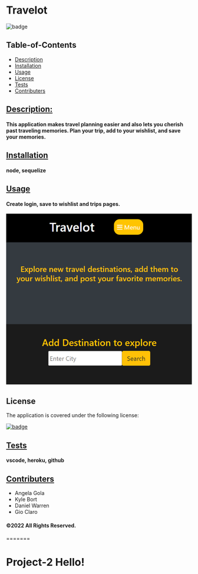  # Travelot


  ![badge](https://img.shields.io/badge/license-mit-blue)

## Table-of-Contents

  * [Description](#description)
  * [Installation](#installation)
  * [Usage](#usage)
  * [License](#license)
  * [Tests](#tests)
  * [Contributers](#contributers)
  

  ## [Description:](#table-of-contents)


  #### This application makes travel planning easier and also lets you cherish past traveling memories. Plan your trip, add to your wishlist, and save your memories.


  ## [Installation](#table-of-contents)


  #### node, sequelize


  ## [Usage](#table-of-contents)


  #### Create login, save to wishlist and trips pages.


  ![Example Image](./public/images/travelot.png)


  
  ## License
    
  The application is covered under the following license:
    
  
  [![badge](https://img.shields.io/badge/license-mit-blue)](http://choosealicense.com/licenses/mit/)
    


  ## [Tests](#table-of-contents)


  #### vscode, heroku, github


  ## [Contributers](#table-of-contents)


  * Angela Gola
  * Kyle Bort
  * Daniel Warren
  * Gio Claro 
  #### &copy;2022 All Rights Reserved.
=======
# Project-2 Hello!
